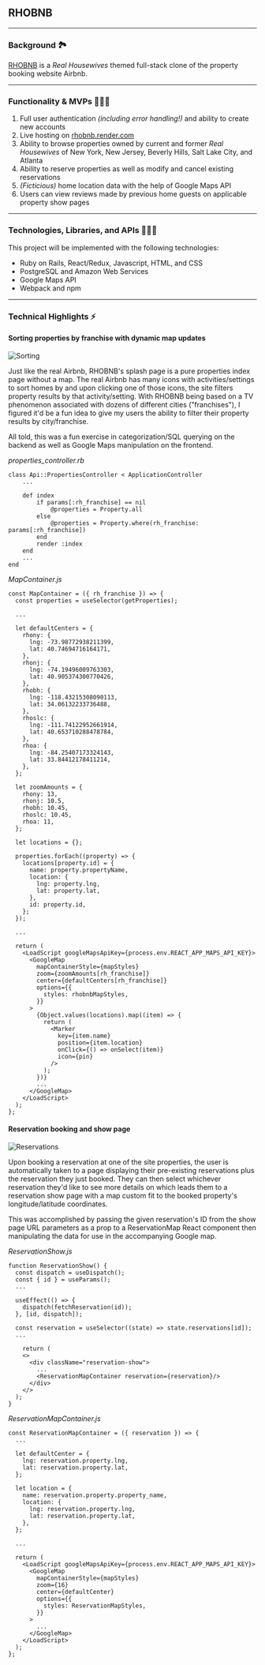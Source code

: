 ## RHOBNB

***

### **Background** 🏞

[RHOBNB](https://rhobnb.onrender.com/) is a *Real Housewives* themed full-stack clone of the property booking website Airbnb.

***


### **Functionality & MVPs** 🏋🏼‍♀️

1. Full user authentication *(including error handling!)* and ability to create new accounts
2. Live hosting on [rhobnb.render.com](https://rhobnb.onrender.com/)
3. Ability to browse properties owned by current and former *Real Housewives* of New York, New Jersey, Beverly Hills, Salt Lake City, and Atlanta
4. Ability to reserve properties as well as modify and cancel existing reservations
5. *(Ficticious)* home location data with the help of Google Maps API
6. Users can view reviews made by previous home guests on applicable property show pages

***
### **Technologies, Libraries, and APIs** 👩🏼‍💻

This project will be implemented with the following technologies:

- Ruby on Rails, React/Redux, Javascript, HTML, and CSS 
- PostgreSQL and Amazon Web Services
- Google Maps API 
- Webpack and npm

***
### **Technical Highlights** ⚡️

#### **Sorting properties by franchise with dynamic map updates**
![Sorting](./frontend/src/assets/images/rhobnb-sr1.gif)

Just like the real Airbnb, RHOBNB's splash page is a pure properties index page without a map. The real Airbnb has many icons with activities/settings to sort homes by and upon clicking one of those icons, the site filters property results by that activity/setting. With RHOBNB being based on a TV phenomenon associated with dozens of different cities ("franchises"), I figured it'd be a fun idea to give my users the ability to filter their property results by city/franchise.

All told, this was a fun exercise in categorization/SQL querying on the backend as well as Google Maps manipulation on the frontend.

*properties_controller.rb*
```ruby...
class Api::PropertiesController < ApplicationController
    ...

    def index
        if params[:rh_franchise] == nil
            @properties = Property.all
        else
            @properties = Property.where(rh_franchise: params[:rh_franchise])
        end
        render :index
    end
    ...
end
```

*MapContainer.js*
```js...
const MapContainer = ({ rh_franchise }) => {
  const properties = useSelector(getProperties);

  ...

  let defaultCenters = {
    rhony: {
      lng: -73.98772938211399,
      lat: 40.74694716164171,
    },
    rhonj: {
      lng: -74.19496009763303,
      lat: 40.905374300770426,
    },
    rhobh: {
      lng: -118.43215308090113,
      lat: 34.06132233736488,
    },
    rhoslc: {
      lng: -111.74122952661914,
      lat: 40.653710288478784,
    },
    rhoa: {
      lng: -84.25407173324143,
      lat: 33.84412178411214,
    },
  };

  let zoomAmounts = {
    rhony: 13,
    rhonj: 10.5,
    rhobh: 10.45,
    rhoslc: 10.45,
    rhoa: 11,
  };

  let locations = {};

  properties.forEach((property) => {
    locations[property.id] = {
      name: property.propertyName,
      location: {
        lng: property.lng,
        lat: property.lat,
      },
      id: property.id,
    };
  });

  ...

  return (
    <LoadScript googleMapsApiKey={process.env.REACT_APP_MAPS_API_KEY}>
      <GoogleMap
        mapContainerStyle={mapStyles}
        zoom={zoomAmounts[rh_franchise]}
        center={defaultCenters[rh_franchise]}
        options={{
          styles: rhobnbMapStyles,
        }}
      >
        {Object.values(locations).map((item) => {
          return (
            <Marker
              key={item.name}
              position={item.location}
              onClick={() => onSelect(item)}
              icon={pin}
            />
          );
        })}
        ...
      </GoogleMap>
    </LoadScript>
  );
};
```

#### **Reservation booking and show page**
![Reservations](./frontend/src/assets/images/rhobnb-sr2.gif)

Upon booking a reservation at one of the site properties, the user is automatically taken to a page displaying their pre-existing reservations plus the reservation they just booked. They can then select whichever reservation they'd like to see more details on which leads them to a reservation show page with a map custom fit to the booked property's longitude/latitude coordinates.

This was accomplished by passing the given reservation's ID from the show page URL parameters as a prop to a ReservationMap React component then manipulating the data for use in the accompanying Google map.

*ReservationShow.js*
```js...
function ReservationShow() {
  const dispatch = useDispatch();
  const { id } = useParams();
  ...

  useEffect(() => {
    dispatch(fetchReservation(id));
  }, [id, dispatch]);

  const reservation = useSelector((state) => state.reservations[id]);
  ...

    return (
    <>
      <div className="reservation-show">
        ...
        <ReservationMapContainer reservation={reservation}/>
      </div>
    </>
  );
}
```

*ReservationMapContainer.js*
```js...
const ReservationMapContainer = ({ reservation }) => {
  ...

  let defaultCenter = {
    lng: reservation.property.lng,
    lat: reservation.property.lat,
  };

  let location = {
    name: reservation.property.property_name,
    location: {
      lng: reservation.property.lng,
      lat: reservation.property.lat,
    },
  };

  ...

  return (
    <LoadScript googleMapsApiKey={process.env.REACT_APP_MAPS_API_KEY}>
      <GoogleMap
        mapContainerStyle={mapStyles}
        zoom={16}
        center={defaultCenter}
        options={{
          styles: ReservationMapStyles,
        }}
      >
        ...
      </GoogleMap>
    </LoadScript>
  );
};
```
